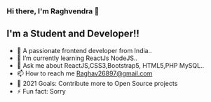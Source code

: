 ### Hi there, I'm Raghvendra 👋

## I'm a Student and Developer!!

- 🔭 A passionate frontend developer from India..
- 🌱 I’m currently learning ReactJs NodeJS..
- 💬 Ask me about ReactJS,CSS3,Bootstrap5, HTML5,PHP MySQL..
- 📫 How to reach me Raghav26897@gmail.com
- 🥅 2021 Goals: Contribute more to Open Source projects
- ⚡ Fun fact: Sorry 
